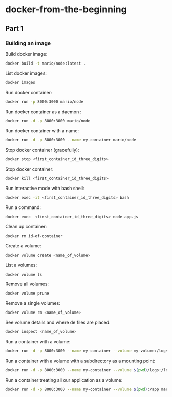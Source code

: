 # docker-from-the-beginning

## Part 1

### Building an image

Build docker image:

```bash
docker build -t mario/node:latest .
```

List docker images:

```bash
docker images
```

Run docker container:

```bash
docker run -p 8000:3000 mario/node
```

Run docker container as a daemon :

```bash
docker run -d -p 8000:3000 mario/node
```

Run docker container with a name:

```bash
docker run -d -p 8000:3000 --name my-container mario/node
```

Stop docker container (gracefully):

```bash
docker stop <first_container_id_three_digits>
```

Stop docker container:

```bash
docker kill <first_container_id_three_digits>
```

Run interactive mode with bash shell:

```bash
docker exec -it <first_container_id_three_digits> bash
```

Run a command:

```bash
docker exec  <first_container_id_three_digits> node app.js
```

Clean up container:

```bash
docker rm id-of-container
```

Create a volume:

```bash
docker volume create <name_of_volume>
```

List a volumes:

```bash
docker volume ls
```

Remove all volumes:

```bash
docker volume prune
```

Remove a single volumes:

```bash
docker volume rm <name_of_volume>
```

See volume details and where de files are placed:

```bash
docker inspect <name_of_volume>
```

Run a container with a volume:

```bash
docker run -d -p 8000:3000 --name my-container --volume my-volume:/logs mario/node
```

Run a container with a volume with a subdirectory as a mounting point:

```bash
docker run -d -p 8000:3000 --name my-container --volume $(pwd)/logs:/logs mario/node
```

Run a container treating all our application as a volume:

```bash
docker run -d -p 8000:3000 --name my-container --volume $(pwd):/app mario/node
```
